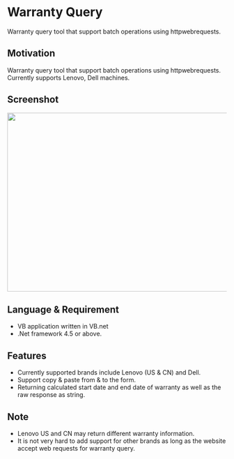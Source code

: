 # Warranty Query
Warranty query tool that support batch operations using httpwebrequests.
<h2>Motivation</h2>
Warranty query tool that support batch operations using httpwebrequests. Currently supports Lenovo, Dell machines.
<h2>Screenshot</h2>
<img class="alignnone size-full wp-image-15" src="http://carlchang.blog.com/files/2015/12/Screenshot_WQ.png" alt="" width="696" height="410" />
<h2>Language &amp; Requirement</h2>
<ul>
	<li>VB application written in VB.net</li>
	<li>.Net framework 4.5 or above.</li>
</ul>
<h2>Features</h2>
<ul>
	<li>Currently supported brands include Lenovo (US &amp; CN) and Dell.</li>
	<li>Support copy &amp; paste from &amp; to the form.</li>
	<li>Returning calculated start date and end date of warranty as well as the raw response as string.</li>
</ul>
<h2>Note</h2>
<ul>
	<li>Lenovo US and CN may return different warranty information.</li>
	<li>It is not very hard to add support for other brands as long as the website accept web requests for warranty query.</li>
</ul>
